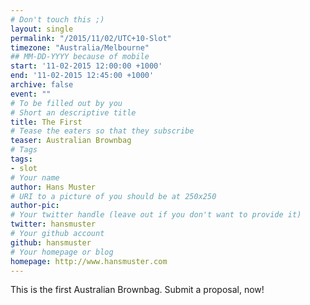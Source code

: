 ```yaml
---
# Don't touch this ;)
layout: single
permalink: "/2015/11/02/UTC+10-Slot"
timezone: "Australia/Melbourne"
## MM-DD-YYYY because of mobile
start: '11-02-2015 12:00:00 +1000'
end: '11-02-2015 12:45:00 +1000'
archive: false
event: ""
# To be filled out by you
# Short an descriptive title
title: The First
# Tease the eaters so that they subscribe
teaser: Australian Brownbag
# Tags
tags:
- slot
# Your name
author: Hans Muster
# URI to a picture of you should be at 250x250
author-pic:
# Your twitter handle (leave out if you don't want to provide it)
twitter: hansmuster
# Your github account
github: hansmuster
# Your homepage or blog
homepage: http://www.hansmuster.com
---
```

This is the first Australian Brownbag. Submit a proposal, now!
